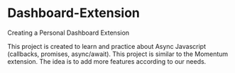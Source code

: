 # Dashboard-Extension
Creating a Personal Dashboard Extension

This project is created to learn and practice about Async Javascript (callbacks, promises, async/await).
This project is similar to the Momentum extension. The idea is to add more features according to our needs.
